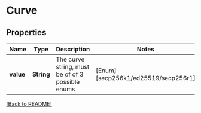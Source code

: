 # Curve

## Properties

| Name   | Type       | Description | Notes                                |
| ------ | ---------- | ----------- | ------------------------------------ |
| **value** | **String** | The curve string, must be of of 3 possible enums | [Enum] [secp256k1/ed25519/secp256r1] |

[[Back to README]](/README.md)